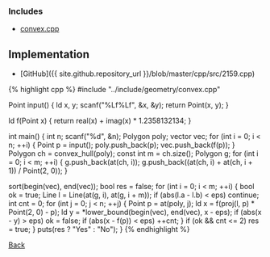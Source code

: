 

### Includes

- [convex.cpp](../include/geometry/convex)

## Implementation

- [GitHub]({{ site.github.repository_url }}/blob/master/cpp/src/2159.cpp)

{% highlight cpp %}
#include "../include/geometry/convex.cpp"

Point input() {
  ld x, y;
  scanf("%Lf%Lf", &x, &y);
  return Point(x, y);
}

ld f(Point x) {
  return real(x) + imag(x) * 1.2358132134;
}

int main() {
  int n;
  scanf("%d", &n);
  Polygon poly;
  vector<ld> vec;
  for (int i = 0; i < n; ++i) {
    Point p = input();
    poly.push_back(p);
    vec.push_back(f(p));
  }
  Polygon ch = convex_hull(poly);
  const int m = ch.size();
  Polygon g;
  for (int i = 0; i < m; ++i) {
    g.push_back(at(ch, i));
    g.push_back((at(ch, i) + at(ch, i + 1)) / Point(2, 0));
  }

  sort(begin(vec), end(vec));
  bool res = false;
  for (int i = 0; i < m; ++i) {
    bool ok = true;
    Line l = Line(at(g, i), at(g, i + m));
    if (abs(l.a - l.b) < eps) continue;
    int cnt = 0;
    for (int j = 0; j < n; ++j) {
      Point p = at(poly, j);
      ld x = f(proj(l, p) * Point(2, 0) - p);
      ld y = *lower_bound(begin(vec), end(vec), x - eps);
      if (abs(x - y) > eps) ok = false;
      if (abs(x - f(p)) < eps) ++cnt;
    }
    if (ok && cnt <= 2) res = true;
  }
  puts(res ? "Yes" : "No");
}
{% endhighlight %}

[Back](..)

